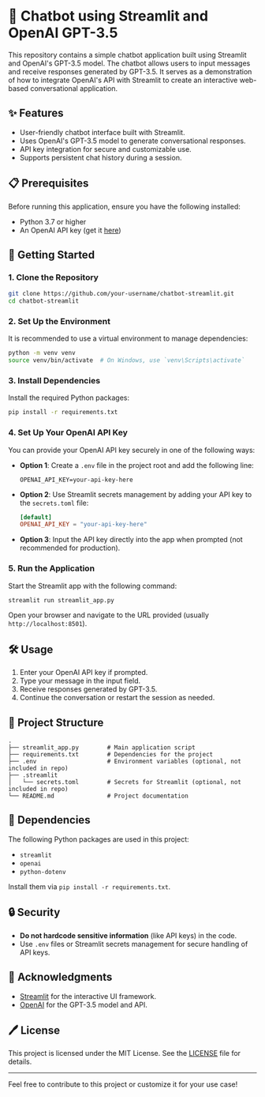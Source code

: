 # 💬 Chatbot using Streamlit and OpenAI GPT-3.5

This repository contains a simple chatbot application built using Streamlit and OpenAI's GPT-3.5 model. The chatbot allows users to input messages and receive responses generated by GPT-3.5. It serves as a demonstration of how to integrate OpenAI's API with Streamlit to create an interactive web-based conversational application.

## ✨ Features

- User-friendly chatbot interface built with Streamlit.
- Uses OpenAI's GPT-3.5 model to generate conversational responses.
- API key integration for secure and customizable use.
- Supports persistent chat history during a session.

## 📋 Prerequisites

Before running this application, ensure you have the following installed:

- Python 3.7 or higher
- An OpenAI API key (get it [here](https://platform.openai.com/account/api-keys))

## 🚀 Getting Started

### 1. Clone the Repository

```bash
git clone https://github.com/your-username/chatbot-streamlit.git
cd chatbot-streamlit
```

### 2. Set Up the Environment

It is recommended to use a virtual environment to manage dependencies:

```bash
python -m venv venv
source venv/bin/activate  # On Windows, use `venv\Scripts\activate`
```

### 3. Install Dependencies

Install the required Python packages:

```bash
pip install -r requirements.txt
```

### 4. Set Up Your OpenAI API Key

You can provide your OpenAI API key securely in one of the following ways:

- **Option 1**: Create a `.env` file in the project root and add the following line:

  ```env
  OPENAI_API_KEY=your-api-key-here
  ```

- **Option 2**: Use Streamlit secrets management by adding your API key to the `secrets.toml` file:

  ```toml
  [default]
  OPENAI_API_KEY = "your-api-key-here"
  ```

- **Option 3**: Input the API key directly into the app when prompted (not recommended for production).

### 5. Run the Application

Start the Streamlit app with the following command:

```bash
streamlit run streamlit_app.py
```

Open your browser and navigate to the URL provided (usually `http://localhost:8501`).

## 🛠️ Usage

1. Enter your OpenAI API key if prompted.
2. Type your message in the input field.
3. Receive responses generated by GPT-3.5.
4. Continue the conversation or restart the session as needed.

## 📂 Project Structure

```
.
├── streamlit_app.py        # Main application script
├── requirements.txt        # Dependencies for the project
├── .env                    # Environment variables (optional, not included in repo)
├── .streamlit
│   └── secrets.toml        # Secrets for Streamlit (optional, not included in repo)
└── README.md               # Project documentation
```

## 📝 Dependencies

The following Python packages are used in this project:

- `streamlit`
- `openai`
- `python-dotenv`

Install them via `pip install -r requirements.txt`.

## 🔒 Security

- **Do not hardcode sensitive information** (like API keys) in the code.
- Use `.env` files or Streamlit secrets management for secure handling of API keys.

## 🙏 Acknowledgments

- [Streamlit](https://streamlit.io) for the interactive UI framework.
- [OpenAI](https://openai.com) for the GPT-3.5 model and API.

## 🖊️ License

This project is licensed under the MIT License. See the [LICENSE](LICENSE) file for details.

---

Feel free to contribute to this project or customize it for your use case!
